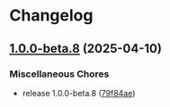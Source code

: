 # Changelog

## [1.0.0-beta.8](https://github.com/wellcaffeinated/intween/compare/v1.0.0-beta.6...v1.0.0-beta.8) (2025-04-10)


### Miscellaneous Chores

* release 1.0.0-beta.8 ([79f84ae](https://github.com/wellcaffeinated/intween/commit/79f84ae048fb4d6d6b9fde85bf07bf6bb46bedf1))
